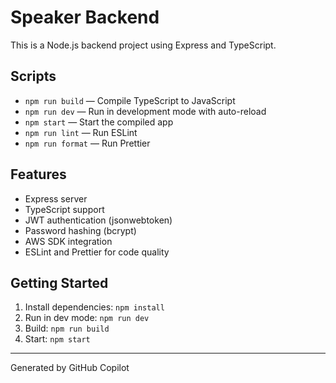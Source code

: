 # Speaker Backend

This is a Node.js backend project using Express and TypeScript.

## Scripts

- `npm run build` — Compile TypeScript to JavaScript
- `npm run dev` — Run in development mode with auto-reload
- `npm start` — Start the compiled app
- `npm run lint` — Run ESLint
- `npm run format` — Run Prettier

## Features

- Express server
- TypeScript support
- JWT authentication (jsonwebtoken)
- Password hashing (bcrypt)
- AWS SDK integration
- ESLint and Prettier for code quality

## Getting Started

1. Install dependencies: `npm install`
2. Run in dev mode: `npm run dev`
3. Build: `npm run build`
4. Start: `npm start`

---

Generated by GitHub Copilot
